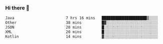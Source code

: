 ### Hi there 👋

<!--START_SECTION:waka-->

```txt
Java                       7 hrs 16 mins   ████████████████████▒░░░░   81.60 %
Other                      38 mins         █▓░░░░░░░░░░░░░░░░░░░░░░░   07.11 %
JSON                       20 mins         █░░░░░░░░░░░░░░░░░░░░░░░░   03.89 %
XML                        20 mins         █░░░░░░░░░░░░░░░░░░░░░░░░   03.88 %
Kotlin                     14 mins         ▓░░░░░░░░░░░░░░░░░░░░░░░░   02.62 %
```

<!--END_SECTION:waka-->

<!--
**jerry-shao/jerry-shao** is a ✨ _special_ ✨ repository because its `README.md` (this file) appears on your GitHub profile.

Here are some ideas to get you started:

- 🔭 I’m currently working on ...
- 🌱 I’m currently learning ...
- 👯 I’m looking to collaborate on ...
- 🤔 I’m looking for help with ...
- 💬 Ask me about ...
- 📫 How to reach me: ...
- 😄 Pronouns: ...
- ⚡ Fun fact: ...
-->
